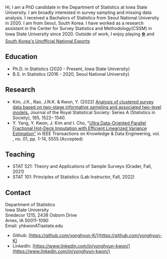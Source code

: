 Hi, I am a PhD candidate in the Department of Statistics at Iowa State University. I am broadly interested in survey sampling and missing data analysis. I received a Bachalors of Statistics from Seoul National University in 2020. I am from Seoul, South Korea. I have worked as a research assistant in the Center for Survey Statistics and Methodology(CSSM) in Iowa State University since 2020. Outside of work, I enjoy playing [:soccer:](https://en.wikipedia.org/wiki/Association_football) and [South Korea's Unofficial National Esports](https://en.wikipedia.org/wiki/StarCraft:_Brood_War)

## Education
*   Ph.D. in Statistics (2020 - Present, Iowa State University)
*   B.S. in Statistics (2016 - 2020, Seoul National University)

## Research
*   Kim, J.K., Rao, J.N.K. & Kwon, Y. (2022) [Analysis of clustered survey data based on two-stage informative sampling and associated two-level models.](https://doi.org/10.1111/rssa.12805) Journal of the Royal Statistical Society: Series A (Statistics in Society), 185, 1522– 1540.
*   Y. Yang, Y. Kwon, J. Kim and I. Cho, "[Ultra Data-Oriented Parallel Fractional Hot-Deck Imputation with Efficient Linearized Variance Estimation"](https://doi.ieeecomputersociety.org/10.1109/TKDE.2023.3249567) in IEEE Transactions on Knowledge & Data Engineering, vol. , no. 01, pp. 1-14, 5555.(Accepted)


## Teaching
*   STAT 521: Theory and Applications of Sample Surveys (Grader, Fall, 2021) 	  
*   STAT 101: Principles of Statistics (Lab Instructor, Fall, 2022)

<!---
## Talks
*   Summer school at survey sampling, Ottawa, Canada
*   JSM 2022, Washington, DC
*   AGU 2022, Chicago, IL
-->

## Contact
Department of Statistics <br />
Iowa State University <br />
Snedecor 1215, 2438 Osborn Drive <br />
Ames, IA 50011-1090 <br />
Email: yhkwonATiastate.edu <br />

*   Github: [https://github.com/yonghyun-K/](https://github.com/yonghyun-K)
*   LinkedIn: [https://www.linkedin.com/in/yonghyun-kwon/](https://www.linkedin.com/in/yonghyun-kwon/)
